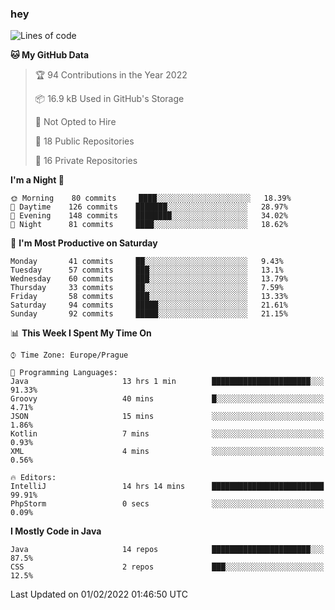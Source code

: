 ### hey

<!--START_SECTION:waka-->
![Lines of code](https://img.shields.io/badge/From%20Hello%20World%20I%27ve%20Written-100%20Thousand%20lines%20of%20code-blue)

**🐱 My GitHub Data** 

> 🏆 94 Contributions in the Year 2022
 > 
> 📦 16.9 kB Used in GitHub's Storage 
 > 
> 🚫 Not Opted to Hire
 > 
> 📜 18 Public Repositories 
 > 
> 🔑 16 Private Repositories  
 > 
**I'm a Night 🦉** 

```text
🌞 Morning    80 commits     ████░░░░░░░░░░░░░░░░░░░░░   18.39% 
🌆 Daytime    126 commits    ███████░░░░░░░░░░░░░░░░░░   28.97% 
🌃 Evening    148 commits    ████████░░░░░░░░░░░░░░░░░   34.02% 
🌙 Night      81 commits     ████░░░░░░░░░░░░░░░░░░░░░   18.62%

```
📅 **I'm Most Productive on Saturday** 

```text
Monday       41 commits     ██░░░░░░░░░░░░░░░░░░░░░░░   9.43% 
Tuesday      57 commits     ███░░░░░░░░░░░░░░░░░░░░░░   13.1% 
Wednesday    60 commits     ███░░░░░░░░░░░░░░░░░░░░░░   13.79% 
Thursday     33 commits     ██░░░░░░░░░░░░░░░░░░░░░░░   7.59% 
Friday       58 commits     ███░░░░░░░░░░░░░░░░░░░░░░   13.33% 
Saturday     94 commits     █████░░░░░░░░░░░░░░░░░░░░   21.61% 
Sunday       92 commits     █████░░░░░░░░░░░░░░░░░░░░   21.15%

```


📊 **This Week I Spent My Time On** 

```text
⌚︎ Time Zone: Europe/Prague

💬 Programming Languages: 
Java                     13 hrs 1 min        ██████████████████████░░░   91.33% 
Groovy                   40 mins             █░░░░░░░░░░░░░░░░░░░░░░░░   4.71% 
JSON                     15 mins             ░░░░░░░░░░░░░░░░░░░░░░░░░   1.86% 
Kotlin                   7 mins              ░░░░░░░░░░░░░░░░░░░░░░░░░   0.93% 
XML                      4 mins              ░░░░░░░░░░░░░░░░░░░░░░░░░   0.56%

🔥 Editors: 
IntelliJ                 14 hrs 14 mins      █████████████████████████   99.91% 
PhpStorm                 0 secs              ░░░░░░░░░░░░░░░░░░░░░░░░░   0.09%

```

**I Mostly Code in Java** 

```text
Java                     14 repos            ██████████████████████░░░   87.5% 
CSS                      2 repos             ███░░░░░░░░░░░░░░░░░░░░░░   12.5%

```



 Last Updated on 01/02/2022 01:46:50 UTC
<!--END_SECTION:waka-->
